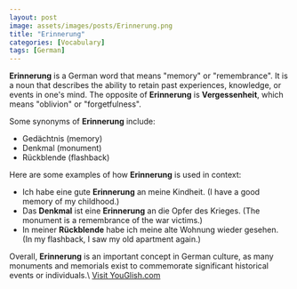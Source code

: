 ```yaml
---
layout: post
image: assets/images/posts/Erinnerung.png
title: "Erinnerung"
categories: [Vocabulary]
tags: [German]
---
```


**Erinnerung** is a German word that means "memory" or "remembrance". It is a noun that describes the ability to retain past experiences, knowledge, or events in one's mind. The opposite of **Erinnerung** is **Vergessenheit**, which means "oblivion" or "forgetfulness".

Some synonyms of **Erinnerung** include:

- Gedächtnis (memory)
- Denkmal (monument)
- Rückblende (flashback)

Here are some examples of how **Erinnerung** is used in context:

- Ich habe eine gute **Erinnerung** an meine Kindheit. (I have a good memory of my childhood.)
- Das **Denkmal** ist eine **Erinnerung** an die Opfer des Krieges. (The monument is a remembrance of the war victims.)
- In meiner **Rückblende** habe ich meine alte Wohnung wieder gesehen. (In my flashback, I saw my old apartment again.)

Overall, **Erinnerung** is an important concept in German culture, as many monuments and memorials exist to commemorate significant historical events or individuals.\ <a id="yg-widget-0" class="youglish-widget" data-query="Erinnerung" data-lang="german" data-components="8412" data-auto-start="0" data-bkg-color="theme_light" data-title="How%20to%20pronounce%20Erinnerung%20in%20German"  rel="nofollow" href="https://youglish.com">Visit YouGlish.com</a><script async src="https://youglish.com/public/emb/widget.js" charset="utf-8"></script>